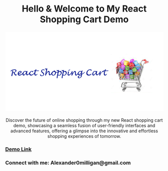 <h1 align="center">Hello & Welcome to My React Shopping Cart Demo</h1>

<h3 align="center">
    <a href="https://github.com/Alexander-Milligan/">
        <img src="ReactShoppingCartHeader.gif"/>
    </a>
</h3>

<p align="center">
Discover the future of online shopping through my new React shopping cart demo, showcasing a seamless fusion of user-friendly interfaces and advanced features, offering a glimpse into the innovative and effortless shopping experiences of tomorrow.
</p>

<h3 align="left">
    <a href="https://saltirewebsites.com/ReactApplications/ReactShoppingCart/">Demo Link</a>
</h3>

<h3 align="left">Connect with me: Alexander0milligan@gmail.com</h3>
